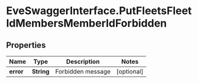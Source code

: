 # EveSwaggerInterface.PutFleetsFleetIdMembersMemberIdForbidden

## Properties
Name | Type | Description | Notes
------------ | ------------- | ------------- | -------------
**error** | **String** | Forbidden message | [optional] 


